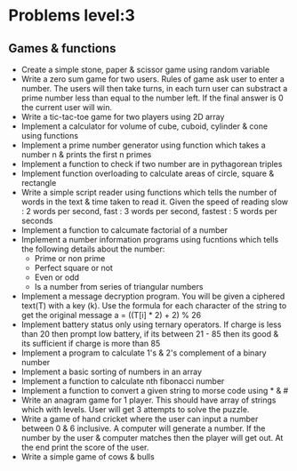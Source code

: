 # Problems level:3
## Games & functions

- Create a simple stone, paper & scissor game using random variable
- Write a zero sum game for two users. Rules of game ask user to enter a number. The users will then take turns, in each turn user can substract a prime number less than equal to the number left. If the final answer is 0 the current user will win.
- Write a tic-tac-toe game for two players using 2D array
- Implement a calculator for volume of cube, cuboid, cylinder & cone using functions
- Implement a prime number generator using function which takes a number n & prints the first n primes
- Implement a function to check if two number are in pythagorean triples
- Implement function overloading to calculate areas of circle, square & rectangle
- Write a simple script reader using functions which tells the number of words in the text & time taken to read it. 
    Given the speed of reading slow : 2 words per second, fast : 3 words per second, fastest : 5 words per seconds
- Implement a function to calcumate factorial of a number
- Implement a number information programs using fucntions which tells the following details about the number: 
    - Prime or non prime
    - Perfect square or not
    - Even or odd
    - Is a number from series of triangular numbers
- Implement a message decryption program. You will be given a ciphered text(T) with a key (k). Use the formula for each character of the string to get the original message
    a = ((T[i] * 2) + 2) % 26
- Implement battery status only using ternary operators. If charge is less than 20 then prompt low battery, if its between 21 - 85 then its good & its sufficient if charge is more than 85
- Implement a program to calculate 1's & 2's complement of a binary number
- Implement a basic sorting of numbers in an array
- Implement a function to calculate nth fibonacci number
- Implement a function to convert a given string to morse code using * & #
- Write an anagram game for 1 player. This should have array of strings which with levels. User will get 3 attempts to solve the puzzle.
- Write a game of hand cricket where the user can input a number between 0 & 6 inclusive. A computer will generate a number. If the number by the user & computer matches then the player will get out. At the end print the score of the user.
- Write a simple game of cows & bulls
